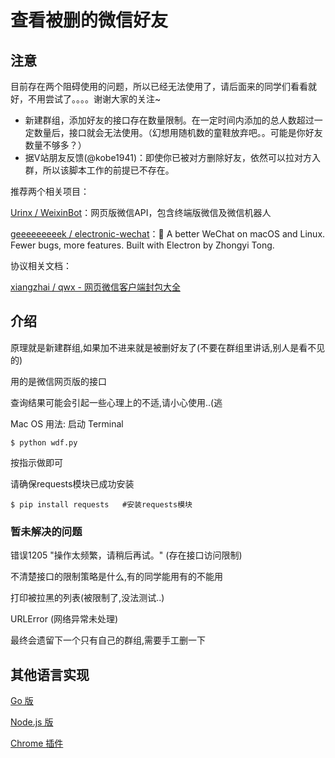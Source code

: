 # 查看被删的微信好友

## 注意

目前存在两个阻碍使用的问题，所以已经无法使用了，请后面来的同学们看看就好，不用尝试了。。。。谢谢大家的关注~

- 新建群组，添加好友的接口存在数量限制。在一定时间内添加的总人数超过一定数量后，接口就会无法使用。（幻想用随机数的童鞋放弃吧。。可能是你好友数量不够多？）
- 据V站朋友反馈(@kobe1941)：即使你已被对方删除好友，依然可以拉对方入群，所以该脚本工作的前提已不存在。

推荐两个相关项目：

[Urinx / WeixinBot](https://github.com/Urinx/WeixinBot)：网页版微信API，包含终端版微信及微信机器人

[geeeeeeeeek / electronic-wechat](https://github.com/geeeeeeeeek/electronic-wechat)：💬 A better WeChat on macOS and Linux. Fewer bugs, more features. Built with Electron by Zhongyi Tong.

协议相关文档：

[xiangzhai / qwx - 网页微信客户端封包大全](https://github.com/xiangzhai/qwx/blob/master/doc/protocol.md)

## 介绍

原理就是新建群组,如果加不进来就是被删好友了(不要在群组里讲话,别人是看不见的)

用的是微信网页版的接口

查询结果可能会引起一些心理上的不适,请小心使用..(逃

Mac OS 用法:
启动 Terminal

`$ python wdf.py`

按指示做即可

请确保requests模块已成功安装

`$ pip install requests   #安装requests模块`

### 暂未解决的问题

错误1205 "操作太频繁，请稍后再试。" (存在接口访问限制)

不清楚接口的限制策略是什么,有的同学能用有的不能用

打印被拉黑的列表(被限制了,没法测试..)

URLError (网络异常未处理)

最终会遗留下一个只有自己的群组,需要手工删一下

## 其他语言实现

[Go 版](https://github.com/miraclesu/wechat-deleted-friends)

[Node.js 版](https://github.com/chemdemo/wechat-helper)

[Chrome 插件](https://github.com/liaohuqiu/wechat-helper)


